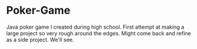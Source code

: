 # Poker-Game
Java poker game I created during high school.  First attempt at making a large project so very rough around the edges.  Might come back and refine as a side project.  We'll see.
